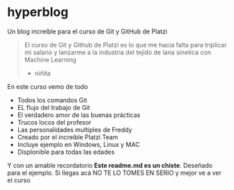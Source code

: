 # hyperblog
Un blog increible para el curso de Git y GitHub de Platzi
> El curso de Git y Github de Platzi es lo que me hacia falta para triplicar mi salario y lanzarme a la industria del tejido de lana sinetica con Machine Learning
> - niñita

En este curso vemo de todo
* Todos los comandos Git
* EL flujo del trabajo de Git
* El verdadero amor de las buenas prácticas
* Trucos locos del profesor
* Las personalidades multiples de Freddy
* Creado por el increible Platzi Team
* Incluye ejemplo en Windows, Linux y MAC
* Displonible para todas las edades

Y con un amable recordatorio **Este readme.md es un chiste**. Deseñado para el ejemplo. Si llegas acá NO TE LO TOMES EN SERIO y mejor ve a ver el curso